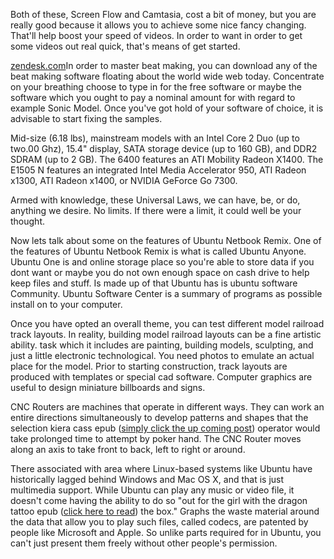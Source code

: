 Both of these, Screen Flow and Camtasia, cost a bit of money, but you
are really good because it allows you to achieve some nice fancy
changing. That'll help boost your speed of videos. In order to want in
order to get some videos out real quick, that's means of get started.

[zendesk.com](https://ecosia.zendesk.com/hc/)In order to master beat
making, you can download any of the beat making software floating about
the world wide web today. Concentrate on your breathing choose to type
in for the free software or maybe the software which you ought to pay a
nominal amount for with regard to example Sonic Model. Once you've got
hold of your software of choice, it is advisable to start fixing the
samples.

Mid-size (6.18 lbs), mainstream models with an Intel Core 2 Duo (up to
two.00 Ghz), 15.4" display, SATA storage device (up to 160 GB), and DDR2
SDRAM (up to 2 GB). The 6400 features an ATI Mobility Radeon X1400. The
E1505 N features an integrated Intel Media Accelerator 950, ATI Radeon
x1300, ATI Radeon x1400, or NVIDIA GeForce Go 7300.

Armed with knowledge, these Universal Laws, we can have, be, or do,
anything we desire. No limits. If there were a limit, it could well be
your thought.

Now lets talk about some on the features of Ubuntu Netbook Remix. One of
the features of Ubuntu Netbook Remix is what is called Ubuntu Anyone.
Ubuntu One is and online storage place so you're able to store data if
you dont want or maybe you do not own enough space on cash drive to help
keep files and stuff. Is made up of that Ubuntu has is ubuntu software
Community. Ubuntu Software Center is a summary of programs as possible
install on to your computer.

Once you have opted an overall theme, you can test different model
railroad track layouts. In reality, building model railroad layouts can
be a fine artistic ability. task which it includes are painting,
building models, sculpting, and just a little electronic technological.
You need photos to emulate an actual place for the model. Prior to
starting construction, track layouts are produced with templates or
special cad software. Computer graphics are useful to design miniature
billboards and signs.

CNC Routers are machines that operate in different ways. They can work
an entire directions simultaneously to develop patterns and shapes that
the selection kiera cass epub ([simply click the up coming
post](http://fr.wiki.lesgrandsvoisins.fr/index.php?title=Knoppix_:_Great_Free_Tool_To_Support_Your_Every_Computer_Need))
operator would take prolonged time to attempt by poker hand. The CNC
Router moves along an axis to take front to back, left to right or
around.

There associated with area where Linux-based systems like Ubuntu have
historically lagged behind Windows and Mac OS X, and that is just
multimedia support. While Ubuntu can play any music or video file, it
doesn't come having the ability to do so "out for the girl with the
dragon tattoo epub ([click here to
read](http://bodamerlab.org/wiki/index.php?title=Select_Right_Pdf_To_Word_Software))
the box." Graphs the waste material around the data that allow you to
play such files, called codecs, are patented by people like Microsoft
and Apple. So unlike parts required for in Ubuntu, you can't just
present them freely without other people's permission.